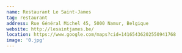 ```yaml
---
name: Restaurant Le Saint-James
tag: restaurant
address: Rue Général Michel 45, 5000 Namur, Belgique
website: http://lesaintjames.be/
location: https://www.google.com/maps?cid=14165436202550941768
image: '0.jpg'
---
```

